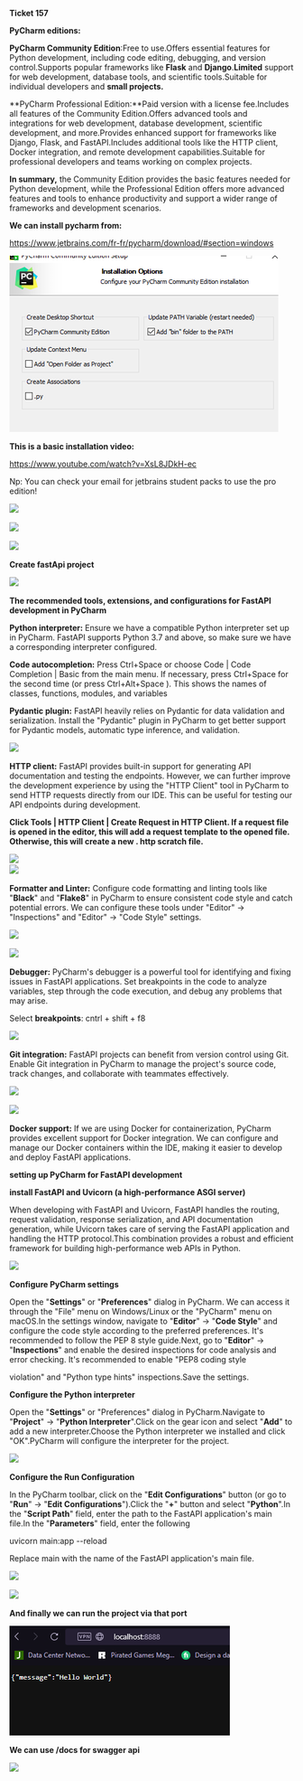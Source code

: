 **Ticket 157** 

**PyCharm editions:**

**PyCharm Community Edition**:Free to use.Offers essential features for Python development, including code editing, debugging, and version control.Supports popular frameworks like **Flask** and **Django**.**Limited** support for web development, database tools, and scientific tools.Suitable for individual developers and **small projects.**

**PyCharm Professional Edition:**Paid version with a license fee.Includes all features of the Community Edition.Offers advanced tools and integrations for web development, database development, scientific development, and more.Provides enhanced support for frameworks like Django, Flask, and FastAPI.Includes additional tools like the HTTP client, Docker integration, and remote development capabilities.Suitable for professional developers and teams working on complex projects.

**In summary,** the Community Edition provides the basic features needed for Python development, while the Professional Edition offers more advanced features and tools to enhance productivity and support a wider range of frameworks and development scenarios. 

**We can install pycharm from:**

<https://www.jetbrains.com/fr-fr/pycharm/download/#section=windows>

![](/assets/Images/Aspose.Words.6adb8255-b0f2-4aa4-928d-aa19de95707f.001.png)

**This is a basic installation video:**

<https://www.youtube.com/watch?v=XsL8JDkH-ec>

Np: You can check your email for jetbrains student packs to use the pro edition!


![](/assets/Images/Aspose.Words.6adb8255-b0f2-4aa4-928d-aa19de95707f.002.png)

![](/assets/Images/Aspose.Words.6adb8255-b0f2-4aa4-928d-aa19de95707f.003.png)

![](/assets/Images/Aspose.Words.6adb8255-b0f2-4aa4-928d-aa19de95707f.004.png)

**Create fastApi project**

![](/assets/Images/Aspose.Words.6adb8255-b0f2-4aa4-928d-aa19de95707f.005.png)

**The recommended tools, extensions, and configurations for FastAPI development in PyCharm**

**Python interpreter:** Ensure we have a compatible Python interpreter set up in PyCharm. FastAPI supports Python 3.7 and above, so make sure we have a corresponding interpreter configured.

**Code autocompletion:** Press Ctrl+Space or choose Code | Code Completion | Basic from the main menu. If necessary, press Ctrl+Space for the second time (or press Ctrl+Alt+Space ). This shows the names of classes, functions, modules, and variables

**Pydantic plugin:** FastAPI heavily relies on Pydantic for data validation and serialization. Install the "Pydantic" plugin in PyCharm to get better support for Pydantic models, automatic type inference, and validation.

![](/assets/Images/Aspose.Words.6adb8255-b0f2-4aa4-928d-aa19de95707f.006.png)

**HTTP client:** FastAPI provides built-in support for generating API documentation and testing the endpoints. However, we can further improve the development experience by using the "HTTP Client" tool in PyCharm to send HTTP requests directly from our IDE. This can be useful for testing our API endpoints during development.

**Click Tools | HTTP Client | Create Request in HTTP Client. If a request file is opened in the editor, this will add a request template to the opened file. Otherwise, this will create a new . http scratch file.**

![](/assets/Images/Aspose.Words.6adb8255-b0f2-4aa4-928d-aa19de95707f.007.png)	
![](/assets/Images/Aspose.Words.6adb8255-b0f2-4aa4-928d-aa19de95707f.008.png)

**Formatter and Linter:** Configure code formatting and linting tools like "**Black**" and "**Flake8**" in PyCharm to ensure consistent code style and catch potential errors. We can configure these tools under "Editor" -> "Inspections" and "Editor" -> "Code Style" settings.

![](/assets/Images/Aspose.Words.6adb8255-b0f2-4aa4-928d-aa19de95707f.009.png)

![](/assets/Images/Aspose.Words.6adb8255-b0f2-4aa4-928d-aa19de95707f.010.png)

**Debugger:** PyCharm's debugger is a powerful tool for identifying and fixing issues in FastAPI applications. Set breakpoints in the code to analyze variables, step through the code execution, and debug any problems that may arise.

Select **breakpoints**: cntrl + shift + f8

![](/assets/Images/Aspose.Words.6adb8255-b0f2-4aa4-928d-aa19de95707f.011.png)

**Git integration:** FastAPI projects can benefit from version control using Git. Enable Git integration in PyCharm to manage the project's source code, track changes, and collaborate with teammates effectively.

![](/assets/Images/Aspose.Words.6adb8255-b0f2-4aa4-928d-aa19de95707f.012.png)

![](/assets/Images/Aspose.Words.6adb8255-b0f2-4aa4-928d-aa19de95707f.013.png)

**Docker support:** If we are using Docker for containerization, PyCharm provides excellent support for Docker integration. We can configure and manage our Docker containers within the IDE, making it easier to develop and deploy FastAPI applications.

**setting up PyCharm for FastAPI development**

**install FastAPI and Uvicorn (a high-performance ASGI server)**

When developing with FastAPI and Uvicorn, FastAPI handles the routing, request validation, response serialization, and API documentation generation, while Uvicorn takes care of serving the FastAPI application and handling the HTTP protocol.This combination provides a robust and efficient framework for building high-performance web APIs in Python.

![](/assets/Images/Aspose.Words.6adb8255-b0f2-4aa4-928d-aa19de95707f.014.png)

**Configure PyCharm settings**

Open the "**Settings**" or "**Preferences**" dialog in PyCharm. We can access it through the "File" menu on Windows/Linux or the "PyCharm" menu on macOS.In the settings window, navigate to "**Editor**" -> "**Code Style**" and configure the code style according to the preferred preferences. It's recommended to follow the PEP 8 style guide.Next, go to "**Editor**" -> "**Inspections**" and enable the desired inspections for code analysis and error checking. It's recommended to enable "PEP8 coding style 

violation" and "Python type hints" inspections.Save the settings.

**Configure the Python interpreter**

Open the "**Settings**" or "Preferences" dialog in PyCharm.Navigate to "**Project**" -> "**Python Interpreter**".Click on the gear icon and select "**Add**" to add a new interpreter.Choose the Python interpreter we installed and click "OK".PyCharm will configure the interpreter for the project.

![](/assets/Images/Aspose.Words.6adb8255-b0f2-4aa4-928d-aa19de95707f.015.png)

**Configure the Run Configuration**

In the PyCharm toolbar, click on the "**Edit Configurations**" button (or go to "**Run**" -> "**Edit Configurations**").Click the "**+**" button and select "**Python**".In the "**Script Path**" field, enter the path to the FastAPI application's main file.In the "**Parameters**" field, enter the following

uvicorn main:app --reload

Replace main with the name of the FastAPI application's main file.

![](/assets/Images/Aspose.Words.6adb8255-b0f2-4aa4-928d-aa19de95707f.016.png)

![](/assets/Images/Aspose.Words.6adb8255-b0f2-4aa4-928d-aa19de95707f.017.png)

**And finally we can run the project via that port**

![](/assets/Images/Aspose.Words.6adb8255-b0f2-4aa4-928d-aa19de95707f.018.png)

**We can use /docs for swagger api**

![](/assets/Images/Aspose.Words.6adb8255-b0f2-4aa4-928d-aa19de95707f.019.png)

